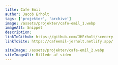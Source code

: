 ```yaml
---
title: Cafe Emil
author: Jacob Erholt
tags: ['projekter', 'archive']
image: /assets/projekter/cafe-emil_1.webp
imageAlt: Snippet
description: 
linkToGithub: https://github.com/JHErholt/scenery
linkToSite: https://cafeemil-jerholt.netlify.app/

siteImage: /assets/projekter/cafe-emil_2.webp
siteImageAlt: Billede af siden
---
```

<p></p>

<p></p>

<p></p>